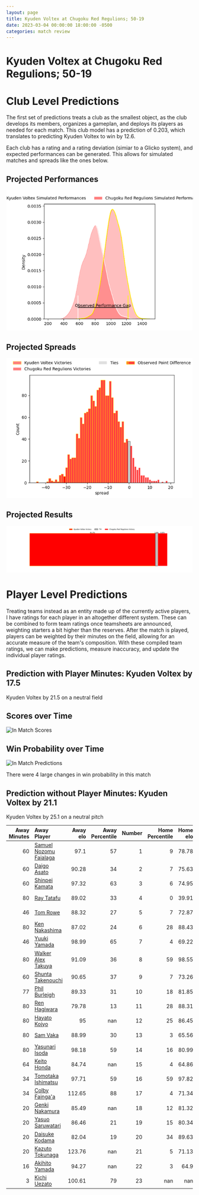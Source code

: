 ```yaml
---  
layout: page  
title: Kyuden Voltex at Chugoku Red Regulions; 50-19  
date: 2023-03-04 00:00:00 18:00:00 -0500  
categories: match review  
---
```

# Kyuden Voltex at Chugoku Red Regulions; 50-19

# Club Level Predictions


The first set of predictions treats a club as the smallest object, as the club develops its members, organizes a gameplan, and deploys its players as needed for each match. This club model has a prediction of 0.203, which translates to predicting Kyuden Voltex to win by 12.6.

Each club has a rating and a rating deviation (simiar to a Glicko system), and expected performances can be generated. This allows for simulated matches and spreads like the ones below.
## Projected Performances


![Projected Performances](plots/performances_2023-03-04-ChugokuRedRegulions-KyudenVoltex.png)
## Projected Spreads


![Projected Spreads](plots/spreads_2023-03-04-ChugokuRedRegulions-KyudenVoltex.png)
## Projected Results


![Projected Results](plots/resultbar_2023-03-04-ChugokuRedRegulions-KyudenVoltex.png)
# Player Level Predictions


Treating teams instead as an entity made up of the currently active players, I have ratings for each player in an altogether different system. These can be combined to form team ratings once teamsheets are announced, weighting starters a bit higher than the reserves. After the match is played, players can be weighted by their minutes on the field, allowing for an accurate measure of the team's composition. With these compiled team ratings, we can make predictions, measure inaccuracy, and update the individual player ratings.
## Prediction with Player Minutes: Kyuden Voltex by 17.5


Kyuden Voltex by 21.5 on a neutral field
## Scores over Time


![In Match Scores](plots/recap_scores_2023-03-04-ChugokuRedRegulions-KyudenVoltex.png)
## Win Probability over Time


![In Match Predictions](plots/recap_prob_2023-03-04-ChugokuRedRegulions-KyudenVoltex.png)

There were 4 large changes in win probability in this match
## Prediction without Player Minutes: Kyuden Voltex by 21.1


Kyuden Voltex by 25.1 on a neutral pitch



|   Away Minutes | Away Player                                                                |   Away elo |   Away Percentile |   Number |   Home Percentile |   Home elo | Home Player                                                       |   Home Minutes |
|---------------:|:---------------------------------------------------------------------------|-----------:|------------------:|---------:|------------------:|-----------:|:------------------------------------------------------------------|---------------:|
|             60 | [Samuel Nozomu Faialaga](..//playerfiles//SamuelNozomuFaialaga_cleaned.md) |      97.1  |                57 |        1 |                 9 |      78.78 | [Kojiro Arito](..//playerfiles//KojiroArito_cleaned.md)           |             62 |
|             60 | [Daigo Asato](..//playerfiles//DaigoAsato_cleaned.md)                      |      90.28 |                34 |        2 |                 7 |      75.63 | [Yuuki Asai](..//playerfiles//YuukiAsai_cleaned.md)               |             80 |
|             60 | [Shinpei Kamata](..//playerfiles//ShinpeiKamata_cleaned.md)                |      97.32 |                63 |        3 |                 6 |      74.95 | [Saiya Kitajima](..//playerfiles//SaiyaKitajima_cleaned.md)       |             62 |
|             80 | [Ray Tatafu](..//playerfiles//RayTatafu_cleaned.md)                        |      89.02 |                33 |        4 |                 0 |      39.91 | [Taro Nishikawa](..//playerfiles//TaroNishikawa_cleaned.md)       |             80 |
|             46 | [Tom Rowe](..//playerfiles//TomRowe_cleaned.md)                            |      88.32 |                27 |        5 |                 7 |      72.87 | [Noriyuki Kureyama](..//playerfiles//NoriyukiKureyama_cleaned.md) |              6 |
|             80 | [Ken Nakashima](..//playerfiles//KenNakashima_cleaned.md)                  |      87.02 |                24 |        6 |                28 |      88.43 | [Shintaro Matsuda](..//playerfiles//ShintaroMatsuda_cleaned.md)   |             77 |
|             46 | [Yuuki Yamada](..//playerfiles//YuukiYamada_cleaned.md)                    |      98.99 |                65 |        7 |                 4 |      69.22 | [Kohei Matsunaga](..//playerfiles//KoheiMatsunaga_cleaned.md)     |             80 |
|             80 | [Walker Alex Takuya](..//playerfiles//WalkerAlexTakuya_cleaned.md)         |      91.09 |                36 |        8 |                59 |      98.55 | [Ed Quirk](..//playerfiles//EdQuirk_cleaned.md)                   |             80 |
|             60 | [Shunta Takenouchi](..//playerfiles//ShuntaTakenouchi_cleaned.md)          |      90.65 |                37 |        9 |                 7 |      73.26 | [Rintaro Kawashima](..//playerfiles//RintaroKawashima_cleaned.md) |             67 |
|             77 | [Phil Burleigh](..//playerfiles//PhilBurleigh_cleaned.md)                  |      89.33 |                31 |       10 |                18 |      81.85 | [Ippei Yamada](..//playerfiles//IppeiYamada_cleaned.md)           |             74 |
|             80 | [Ren Hagiwara](..//playerfiles//RenHagiwara_cleaned.md)                    |      79.78 |                13 |       11 |                28 |      88.31 | [Kentaro Fujii](..//playerfiles//KentaroFujii_cleaned.md)         |             80 |
|             80 | [Hayato Kojyo](..//playerfiles//HayatoKojyo_cleaned.md)                    |      95    |               nan |       12 |                25 |      86.45 | [Shinya Hirayama](..//playerfiles//ShinyaHirayama_cleaned.md)     |             80 |
|             80 | [Sam Vaka](..//playerfiles//SamVaka_cleaned.md)                            |      88.99 |                30 |       13 |                 3 |      65.56 | [Masaaki Morita](..//playerfiles//MasaakiMorita_cleaned.md)       |             80 |
|             80 | [Yasunari Isoda](..//playerfiles//YasunariIsoda_cleaned.md)                |      98.18 |                59 |       14 |                16 |      80.99 | [Keigo Hatanaka](..//playerfiles//KeigoHatanaka_cleaned.md)       |             62 |
|             64 | [Keito Honda](..//playerfiles//KeitoHonda_cleaned.md)                      |      84.74 |               nan |       15 |                 4 |      64.86 | [Masahiro Nakano](..//playerfiles//MasahiroNakano_cleaned.md)     |             80 |
|             34 | [Tomotaka Ishimatsu](..//playerfiles//TomotakaIshimatsu_cleaned.md)        |      97.71 |                59 |       16 |                59 |      97.82 | [Tomonari Aoki](..//playerfiles//TomonariAoki_cleaned.md)         |             74 |
|             34 | [Colby Fainga'a](..//playerfiles//ColbyFainga'a_cleaned.md)                |     112.65 |                88 |       17 |                 4 |      71.34 | [Toshiyuki Ooki](..//playerfiles//ToshiyukiOoki_cleaned.md)       |             18 |
|             20 | [Genki Nakamura](..//playerfiles//GenkiNakamura_cleaned.md)                |      85.49 |               nan |       18 |                12 |      81.32 | [Hidetatsu Tsuboi](..//playerfiles//HidetatsuTsuboi_cleaned.md)   |             18 |
|             20 | [Yasuo Saruwatari](..//playerfiles//YasuoSaruwatari_cleaned.md)            |      86.46 |                21 |       19 |                15 |      80.34 | [Motoki Arai](..//playerfiles//MotokiArai_cleaned.md)             |             18 |
|             20 | [Daisuke Kodama](..//playerfiles//DaisukeKodama_cleaned.md)                |      82.04 |                19 |       20 |                34 |      89.63 | [Atsushi Mizofuchi](..//playerfiles//AtsushiMizofuchi_cleaned.md) |             13 |
|             20 | [Kazuto Tokunaga](..//playerfiles//KazutoTokunaga_cleaned.md)              |     123.76 |               nan |       21 |                 5 |      71.13 | [Hashizo Yoshida](..//playerfiles//HashizoYoshida_cleaned.md)     |              6 |
|             16 | [Akihito Yamada](..//playerfiles//AkihitoYamada_cleaned.md)                |      94.27 |               nan |       22 |                 3 |      64.9  | [Kennta Fujisaki](..//playerfiles//KenntaFujisaki_cleaned.md)     |              3 |
|              3 | [Kichi Uezato](..//playerfiles//KichiUezato_cleaned.md)                    |     100.61 |                79 |       23 |               nan |     nan    | nan                                                               |            nan |

